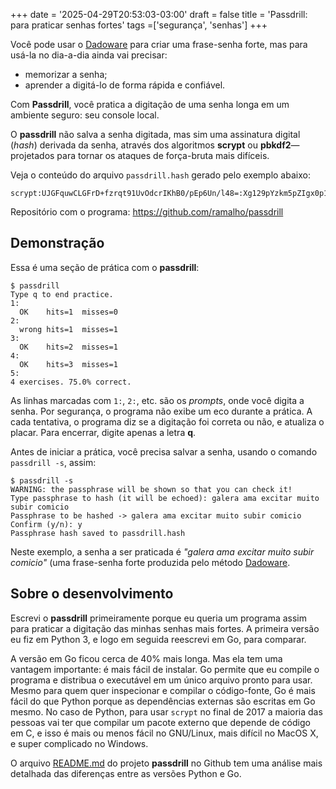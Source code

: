 +++
date = '2025-04-29T20:53:03-03:00'
draft = false
title = 'Passdrill: para praticar senhas fortes'
tags =['segurança', 'senhas']
+++

Você pode usar o [Dadoware](/posts/dadoware) para criar uma
frase-senha forte, mas para usá-la no dia-a-dia ainda vai precisar:

- memorizar a senha;
- aprender a digitá-lo de forma rápida e confiável.

Com **Passdrill**, você pratica a digitação de uma senha longa
em um ambiente seguro: seu console local.

O **passdrill** não salva a senha digitada, mas sim uma assinatura
digital (*hash*) derivada da senha, através dos algoritmos **scrypt** ou
**pbkdf2**—projetados para tornar os ataques de força-bruta mais
difíceis.

Veja o conteúdo do arquivo `passdrill.hash` gerado pelo exemplo abaixo:

    scrypt:UJGFquwCLGFrD+fzrqt91UvOdcrIKhB0/pEp6Un/l48=:Xg129pYzkm5pZIgx0p1SFf6bmFCvrFB5jNGxd/Y4oB+TU/tZXWraD+g7Ui0A8t4dN4CuzYXFp9+TuOLdPlzwlg==

Repositório com o programa: <https://github.com/ramalho/passdrill>

## Demonstração

Essa é uma seção de prática com o **passdrill**:

```
$ passdrill
Type q to end practice.
1:
  OK    hits=1  misses=0
2:
  wrong hits=1  misses=1
3:
  OK    hits=2  misses=1
4:
  OK    hits=3  misses=1
5:
4 exercises. 75.0% correct.
```

As linhas marcadas com `1:`, `2:`, etc. são os *prompts*, onde você
digita a senha. Por segurança, o programa não exibe um eco durante a
prática. A cada tentativa, o programa diz se a digitação foi correta ou
não, e atualiza o placar. Para encerrar, digite apenas a letra **q**.

Antes de iniciar a prática, você precisa salvar a senha, usando o
comando `passdrill -s`, assim:

    $ passdrill -s
    WARNING: the passphrase will be shown so that you can check it!
    Type passphrase to hash (it will be echoed): galera ama excitar muito subir comicio
    Passphrase to be hashed -> galera ama excitar muito subir comicio
    Confirm (y/n): y
    Passphrase hash saved to passdrill.hash

Neste exemplo, a senha a ser praticada é *\"galera ama excitar muito
subir comicio\"* (uma frase-senha forte produzida pelo método
[Dadoware](/dadoware/Dadoware).


## Sobre o desenvolvimento

Escrevi o **passdrill** primeiramente porque eu queria um programa assim
para praticar a digitação das minhas senhas mais fortes. A primeira
versão eu fiz em Python 3, e logo em seguida reescrevi em Go, para
comparar.

A versão em Go ficou cerca de 40% mais longa. Mas ela tem uma vantagem
importante: é mais fácil de instalar. Go permite que eu compile o
programa e distribua o executável em um único arquivo pronto para usar.
Mesmo para quem quer inspecionar e compilar o código-fonte, Go é mais
fácil do que Python porque as dependências externas são escritas em Go
mesmo. No caso de Python, para usar `scrypt` no final de 2017 a maioria
das pessoas vai ter que compilar um pacote externo que depende de código
em C, e isso é mais ou menos fácil no GNU/Linux, mais difícil no MacOS
X, e super complicado no Windows.

O arquivo
[README.md](https://github.com/ramalho/passdrill/blob/master/README.md)
do projeto **passdrill** no Github tem uma análise mais detalhada das
diferenças entre as versões Python e Go.
